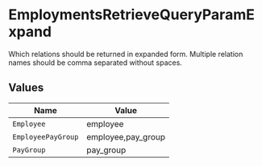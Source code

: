 # EmploymentsRetrieveQueryParamExpand

Which relations should be returned in expanded form. Multiple relation names should be comma separated without spaces.


## Values

| Name               | Value              |
| ------------------ | ------------------ |
| `Employee`         | employee           |
| `EmployeePayGroup` | employee,pay_group |
| `PayGroup`         | pay_group          |